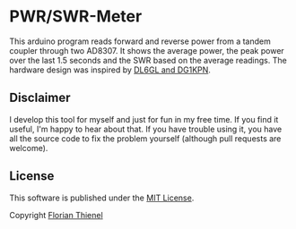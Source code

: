 # PWR/SWR-Meter

This arduino program reads forward and reverse power from a tandem coupler through two AD8307. It shows the average power, the peak power over the last 1.5 seconds and the SWR based on the average readings. The hardware design was inspired by [DL6GL and DG1KPN](http://dl6gl.de/digitales-swr-powermeter-mit-pep-anzeige).

## Disclaimer
I develop this tool for myself and just for fun in my free time. If you find it useful, I'm happy to hear about that. If you have trouble using it, you have all the source code to fix the problem yourself (although pull requests are welcome).

## License
This software is published under the [MIT License](https://www.tldrlegal.com/l/mit).

Copyright [Florian Thienel](http://thecodingflow.com/)
